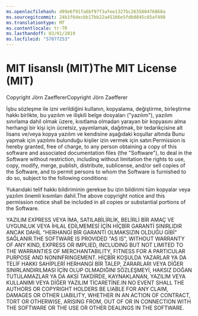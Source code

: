 ```yaml
---
ms.openlocfilehash: d99e6f91fa6bf97f3afee1327bc263580476868a
ms.sourcegitcommit: 24b1f6decbb17bb22a45166e5fdb0845c65af498
ms.translationtype: MT
ms.contentlocale: tr-TR
ms.lasthandoff: 03/01/2019
ms.locfileid: "57077253"
---
```

<a name="the-mit-license-mit"></a><span data-ttu-id="f5ebf-101">MIT lisanslı (MIT)</span><span class="sxs-lookup"><span data-stu-id="f5ebf-101">The MIT License (MIT)</span></span>
=====================

<span data-ttu-id="f5ebf-102">Copyright Jörn Zaefferer</span><span class="sxs-lookup"><span data-stu-id="f5ebf-102">Copyright Jörn Zaefferer</span></span>

<span data-ttu-id="f5ebf-103">İşbu sözleşme ile izni verildiğini kullanın, kopyalama, değiştirme, birleştirme hakkı birlikte, bu yazılım ve ilişkili belge dosyaları ("yazılım"), yazılım sınırlama dahil olmak üzere, kısıtlama olmadan yarayan bir kopyasını alma herhangi bir kişi için ücretsiz, yayımlamak, dağıtmak, bir tedarikçisine alt lisans ve/veya kopya yazılım ve kendisine aşağıdaki koşullar altında Bunu yapmak için yazılımı bulunduğu kişiler izin vermek için satın:</span><span class="sxs-lookup"><span data-stu-id="f5ebf-103">Permission is hereby granted, free of charge, to any person obtaining a copy of this software and associated documentation files (the "Software"), to deal in the Software without restriction, including without limitation the rights to use, copy, modify, merge, publish, distribute, sublicense, and/or sell copies of the Software, and to permit persons to whom the Software is furnished to do so, subject to the following conditions:</span></span>

<span data-ttu-id="f5ebf-104">Yukarıdaki telif hakkı bildiriminin gerekse bu izin bildirimi tüm kopyalar veya yazılım önemli kısımları dahil.</span><span class="sxs-lookup"><span data-stu-id="f5ebf-104">The above copyright notice and this permission notice shall be included in all copies or substantial portions of the Software.</span></span>

<span data-ttu-id="f5ebf-105">YAZILIM EXPRESS VEYA İMA, SATILABİLİRLİK, BELİRLİ BİR AMAÇ VE UYGUNLUK VEYA İHLAL EDİLMEMESİ İÇİN HİÇBİR GARANTİ SINIRLIDIR ANCAK DAHİL "HERHANGİ BİR GARANTİ OLMAKSIZIN OLDUĞU GİBİ" SAĞLANIR.</span><span class="sxs-lookup"><span data-stu-id="f5ebf-105">THE SOFTWARE IS PROVIDED "AS IS", WITHOUT WARRANTY OF ANY KIND, EXPRESS OR IMPLIED, INCLUDING BUT NOT LIMITED TO THE WARRANTIES OF MERCHANTABILITY, FITNESS FOR A PARTICULAR PURPOSE AND NONINFRINGEMENT.</span></span> <span data-ttu-id="f5ebf-106">HİÇBİR KOŞULDA YAZARLAR YA DA TELİF HAKKI SAHİPLERİ HERHANGİ BİR TALEP, ZARARLARI VEYA DİĞER SINIRLANDIRILMASI İÇİN OLUP OLMADIĞINI SÖZLEŞMEYİ, HAKSIZ DOĞAN TUTULAMAZLAR YA DA AKSİ TAKDİRDE, KAYNAKLANAN, YAZILIM VEYA KULLANIMI VEYA DİĞER YAZILIM TİCARETİNE.</span><span class="sxs-lookup"><span data-stu-id="f5ebf-106">IN NO EVENT SHALL THE AUTHORS OR COPYRIGHT HOLDERS BE LIABLE FOR ANY CLAIM, DAMAGES OR OTHER LIABILITY, WHETHER IN AN ACTION OF CONTRACT, TORT OR OTHERWISE, ARISING FROM, OUT OF OR IN CONNECTION WITH THE SOFTWARE OR THE USE OR OTHER DEALINGS IN THE SOFTWARE.</span></span>
